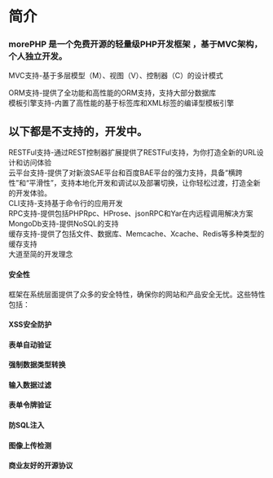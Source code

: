 

# 简介
### morePHP 是一个免费开源的轻量级PHP开发框架 ，基于MVC架构，个人独立开发。
  
MVC支持-基于多层模型（M）、视图（V）、控制器（C）的设计模式  
  
ORM支持-提供了全功能和高性能的ORM支持，支持大部分数据库  
模板引擎支持-内置了高性能的基于标签库和XML标签的编译型模板引擎  

## 以下都是不支持的，开发中。
RESTFul支持-通过REST控制器扩展提供了RESTFul支持，为你打造全新的URL设计和访问体验  
云平台支持-提供了对新浪SAE平台和百度BAE平台的强力支持，具备“横跨性”和“平滑性”，支持本地化开发和调试以及部署切换，让你轻松过渡，打造全新的开发体验。  
CLI支持-支持基于命令行的应用开发  
RPC支持-提供包括PHPRpc、HProse、jsonRPC和Yar在内远程调用解决方案    
MongoDb支持-提供NoSQL的支持  
缓存支持-提供了包括文件、数据库、Memcache、Xcache、Redis等多种类型的缓存支持  
大道至简的开发理念  


#### 安全性
框架在系统层面提供了众多的安全特性，确保你的网站和产品安全无忧。这些特性包括：

#### XSS安全防护
#### 表单自动验证
#### 强制数据类型转换
#### 输入数据过滤
#### 表单令牌验证
#### 防SQL注入
#### 图像上传检测
#### 商业友好的开源协议
